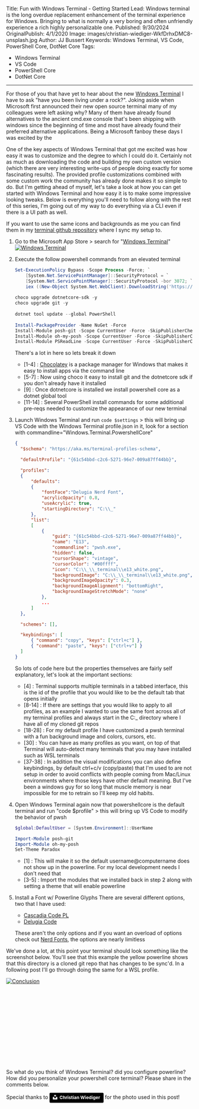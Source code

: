 Title: Fun with Windows Terminal - Getting Started
Lead: Windows terminal is the long overdue replacement enhancement of the terminal experience for Windows. Bringing to what is normally a very boring and often unfriendly experience a rich highly personalizable one.
Published: 9/30/2024
OriginalPublish: 4/1/2020
Image: images/christian-wiediger-WkfDrhxDMC8-unsplash.jpg
Author: JJ Bussert
Keywords: Windows Terminal, VS Code, PowerShell Core, DotNet Core
Tags:
 - Windows Terminal
 - VS Code
 - PowerShell Core
 - DotNet Core
---
For those of you that have yet to hear about the new [Windows Terminal](https://github.com/Microsoft/Terminal) I have to ask "have you been living under a rock?". Joking aside when Microsoft first announced their new open source terminal many of my colleagues were left asking why? Many of them have already found alternatives to the ancient cmd.exe console that's been shipping with windows since the beginning of time and most have already found their preferred alternative applications. Being a Microsoft fanboy these days I was excited by the 

One of the key aspects of Windows Terminal that got me excited was how easy it was to customize and the degree to which I could do it.  Certainly not as much as downloading the code and building my own custom version (which there are very interesting write-ups of people doing exactly for some fascinating results).  The provided profile customizations combined with some custom work the community has already done makes it so simple to do.  But I'm getting ahead of myself, let's take a look at how you can get started with Windows Terminal and how easy it is to make some impressive looking tweaks.  Below is everything you'll need to follow along with the rest of this series, I'm going out of my way to do everything via a CLI even if there is a UI path as well.

If you want to use the same icons and backgrounds as me you can find them in my [terminal github repository](https://github.com/JJBussert/terminal) where I sync my setup to.

1. Go to the Microsoft App Store > search for "[Windows Terminal](https://www.microsoft.com/en-us/p/windows-terminal-preview/9n0dx20hk701)"
    [![Windows Terminal](/images/posts/fun-with-windows-terminal/appstore-winterminal.png "Windows Terminal")](/images/posts/fun-with-windows-terminal/appstore-winterminal.png)    
    
2. Execute the follow powershell commands from an elevated terminal
    ```powershell
    Set-ExecutionPolicy Bypass -Scope Process -Force; `
        [System.Net.ServicePointManager]::SecurityProtocol = `
        [System.Net.ServicePointManager]::SecurityProtocol -bor 3072; `
        iex ((New-Object System.Net.WebClient).DownloadString('https://chocolatey.org/install.ps1'))
  
    choco upgrade dotnetcore-sdk -y
    choco upgrade git -y
  
    dotnet tool update --global PowerShell
  
    Install-PackageProvider -Name NuGet -Force
    Install-Module posh-git -Scope CurrentUser -Force -SkipPublisherCheck
    Install-Module oh-my-posh -Scope CurrentUser -Force -SkipPublisherCheck
    Install-Module PSReadLine -Scope CurrentUser -Force -SkipPublisherCheck
    ```
    
    There's a lot in here so lets break it down
    * [1-4] : [Chocolatey](https://chocolatey.org/) is a package manager for Windows that makes it easy to install apps via the command line
    * [5-7] : Now using choco it easy to install git and the dotnetcore sdk if you don't already have it installed
    * [9] : Once dotnetcore is installed we install powershell core as a dotnet global tool
    * [11-14] : Several PowerShell install commands for some additional pre-reqs needed to customize the appearance of our new terminal

3. Launch Windows Terminal and run `code $settings` > this will bring up VS Code with the Windows Terminal profile.json in it, look for a section with commandline="Windows.Terminal.PowershellCore" 
    ```json
    {
      "$schema": "https://aka.ms/terminal-profiles-schema",

      "defaultProfile": "{61c54bbd-c2c6-5271-96e7-009a87ff44bb}",

      "profiles":
      {
          "defaults":
          {
              "fontFace":"Delugia Nerd Font",
              "acrylicOpacity": 0.8,
              "useAcrylic": true,
              "startingDirectory": "C:\\_"
          },
          "list":
          [
              {
                  "guid": "{61c54bbd-c2c6-5271-96e7-009a87ff44bb}",
                  "name": "E13",
                  "commandline": "pwsh.exe",
                  "hidden": false,
                  "cursorShape": "vintage",
                  "cursorColor": "#00ffff",
                  "icon": "C:\\_\\_terminal\\e13_white.png",
                  "backgroundImage": "C:\\_\\_terminal\\e13_white.png",
                  "backgroundImageOpacity": 0.3,
                  "backgroundImageAlignment": "bottomRight",
                  "backgroundImageStretchMode": "none"
              },
              ...
          ]
      },

      "schemes": [],

      "keybindings": [
          { "command": "copy", "keys": ["ctrl+c"] },
          { "command": "paste", "keys": ["ctrl+v"] }
      ]
    }
    ```

    So lots of code here but the properties themselves are fairly self explanatory, let's look at the important sections:
    * [4] : Terminal supports multiple terminals in a tabbed interface, this is the id of the profile that you would like to be the default tab that opens initially
    * [8-14] : If there are settings that you would like to apply to all profiles, as an example I wanted to use the same font across all of my terminal profiles and always start in the C:\_ directory where I have all of my cloned git repos
    * [18-28] : For my default profile I have customized a pwsh terminal with a fun background image and colors, cursors, etc.
    * [30] : You can have as many profiles as you want, on top of that Terminal will auto-detect many terminals that you may have installed such as WSL terminals
    * [37-38] : In addition the visual modifications you can also define keybindings, by default ctrl+c/v (copy/paste) that I'm used to are not setup in order to avoid conflicts with people coming from Mac/Linux environments where those keys have other default meaning.  But I've been a windows guy for so long that muscle memory is near impossible for me to retrain so I'll keep my old habits.

3. Open Windows Terminal again now that powershellcore is the default terminal and run "code $profile" > this will bring up VS Code to modify the behavior of pwsh
    ```powershell
    $global:DefaultUser = [System.Environment]::UserName
   
    Import-Module posh-git
    Import-Module oh-my-posh
    Set-Theme Paradox
    ```
   
    * [1] : This will make it so the default username@computername does not show up in the powerline.  For my local development needs I don't need that
    * [3-5] : Import the modules that we installed back in step 2 along with setting a theme that will enable powerline

4. Install a Font w/ Powerline Glyphs
    There are several different options, two that I have used:
    * [Cascadia Code PL](https://github.com/microsoft/cascadia-code/releases)
    * [Delugia Code](https://github.com/adam7/delugia-code/releases)

    These aren't the only options and if you want an overload of options check out [Nerd Fonts](https://www.nerdfonts.com/), the options are nearly limitless
    

We've done a lot, at this point your terminal should look something like the screenshot below.  You'll see that this example the yellow powerline shows that this directory is a cloned git repo that has changes to be sync'd.  In a following post I'll go through doing the same for a WSL profile.

<div style="padding-bottom: 200px">

[![Conclusion](/images/posts/fun-with-windows-terminal/conclusion.png "Conclusion")](/images/posts/fun-with-windows-terminal/conclusion.png)  

</div>

So what do you think of Windows Terminal? did you configure powerline? How did you personalize your powershell core terminal? Please share in the comments below.

Special thanks to <a style="background-color:black;color:white;text-decoration:none;padding:4px 6px;font-family:-apple-system, BlinkMacSystemFont, &quot;San Francisco&quot;, &quot;Helvetica Neue&quot;, Helvetica, Ubuntu, Roboto, Noto, &quot;Segoe UI&quot;, Arial, sans-serif;font-size:12px;font-weight:bold;line-height:1.2;display:inline-block;border-radius:3px" href="https://unsplash.com/@christianw?utm_medium=referral&amp;utm_campaign=photographer-credit&amp;utm_content=creditBadge" target="_blank" rel="noopener noreferrer" title="Download free do whatever you want high-resolution photos from Christian Wiediger"><span style="display:inline-block;padding:2px 3px"><svg xmlns="http://www.w3.org/2000/svg" style="height:12px;width:auto;position:relative;vertical-align:middle;top:-2px;fill:white" viewBox="0 0 32 32"><title>unsplash-logo</title><path d="M10 9V0h12v9H10zm12 5h10v18H0V14h10v9h12v-9z"></path></svg></span><span style="display:inline-block;padding:2px 3px">Christian Wiediger</span></a> for the photo used in this post!

